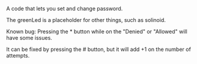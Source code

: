 A code that lets you set and change password.

The greenLed is a placeholder for other things, such as solinoid.

Known bug: Pressing the * button while on the "Denied" or "Allowed" will have some issues.

It can be fixed by pressing the # button, but it will add +1 on the number of attempts.
